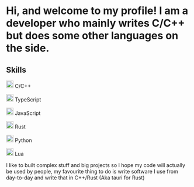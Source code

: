 # Hi, and welcome to my profile! I am a developer who mainly writes C/C++ but does some other languages on the side.

## Skills

<img width="20" src="https://w7.pngwing.com/pngs/46/626/png-transparent-c-logo-the-c-programming-language-computer-icons-computer-programming-source-code-programming-miscellaneous-template-blue.png" /> C/C++

<img width="20" src="https://upload.wikimedia.org/wikipedia/commons/thumb/4/4c/Typescript_logo_2020.svg/1200px-Typescript_logo_2020.svg.png" /> TypeScript

<img width="20" src="https://upload.wikimedia.org/wikipedia/commons/3/3b/Javascript_Logo.png" /> JavaScript

<img width="20" src="https://www.freecodecamp.org/news/content/images/2021/01/rust-mascot.png" /> Rust

<img width="20" src="https://upload.wikimedia.org/wikipedia/commons/thumb/c/c3/Python-logo-notext.svg/1200px-Python-logo-notext.svg.png" /> Python

<img width="20" src="https://upload.wikimedia.org/wikipedia/commons/c/cf/Lua-Logo.svg" /> Lua

I like to built complex stuff and big projects so I hope my code will actually be used by people, my favourite thing to do is write software I use from day-to-day and write that in C++/Rust (Aka tauri for Rust)
